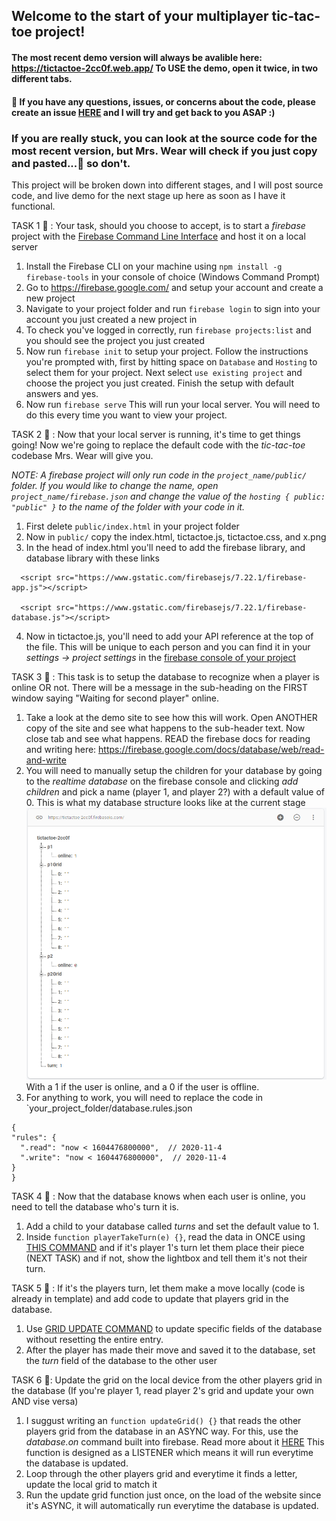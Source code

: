 ## Welcome to the start of your multiplayer tic-tac-toe project! 


#### The most recent demo version will always be avalible here: <https://tictactoe-2cc0f.web.app/> To USE the demo, open it twice, in two different tabs. 

#### 🛑 If you have any questions, issues, or concerns about the code, please create an issue [HERE](https://github.com/MatthewHightech/firebase-tic-tac-toe/issues/new) and I will try and get back to you ASAP :) 
### If you are really stuck, you can look at the source code for the most recent version, but Mrs. Wear will check if you just copy and pasted...👀 so don't. 

This project will be broken down into different stages, and I will post source code, and live demo for the next stage up here as soon as I have it functional. 

TASK 1 🐳 : Your task, should you choose to accept, is to start a *firebase* project with the [Firebase Command Line Interface](https://firebase.google.com/docs/cli)
and host it on a local server
  1. Install the Firebase CLI on your machine using `npm install -g firebase-tools` in your console of choice (Windows Command Prompt)
  2. Go to <https://firebase.google.com/> and setup your account and create a new project
  3. Navigate to your project folder and run `firebase login` to sign into your account you just created a new project in
  4. To check you've logged in correctly, run `firebase projects:list` and you should see the project you just created
  5. Now run `firebase init` to setup your project. Follow the instructions you're prompted with, first by hitting space on `Database` and `Hosting` 
  to select them for your project. Next select `use existing project` and choose the project you just created. Finish the setup with default answers and yes. 
  6. Now run `firebase serve` This will run your local server. You will need to do this every time you want to view your project. 
  
TASK 2 🐤 : Now that your local server is running, it's time to get things going! Now we're going to replace the default code with the *tic-tac-toe* codebase Mrs. Wear will give you. 

*NOTE: A firebase project will only run code in the `project_name/public/` folder. If you would like to change the name, open `project_name/firebase.json` and change the value of the `hosting { public: "public" }` to the name of the folder with your code in it.*
  1. First delete `public/index.html` in your project folder
  2. Now in `public/` copy the index.html, tictactoe.js, tictactoe.css, and x.png
  3. In the head of index.html you'll need to add the firebase library, and database library with these links 
  ```
    <script src="https://www.gstatic.com/firebasejs/7.22.1/firebase-app.js"></script>

    <script src="https://www.gstatic.com/firebasejs/7.22.1/firebase-database.js"></script>
  ```
    
  4. Now in tictactoe.js, you'll need to add your API reference at the top of the file. This will be unique to each person and you can find it in your *settings -> project settings*
  in the [firebase console of your project](https://console.firebase.google.com/)
  
TASK 3 🐢 : This task is to setup the database to recognize when a player is online OR not. There will be a message in the sub-heading on the FIRST window saying "Waiting for second player" 
online. 
  1. Take a look at the demo site to see how this will work. Open ANOTHER copy of the site and see what happens to the sub-header text. Now close tab and see what happens. READ the firebase docs for reading and writing here: <https://firebase.google.com/docs/database/web/read-and-write> 
  2. You will need to manually setup the children for your database by going to the *realtime database* on the firebase console and clicking *add children* and pick a name
  (player 1, and player 2?) with a default value of 0. This is what my database structure looks like at the current stage ![image](https://github.com/MatthewHightech/firebase-tic-tac-toe/blob/master/public/dbStructure.PNG) With a 1 if the user is online, and a 0 if the user is offline. 
  3. For anything to work, you will need to replace the code in `your_project_folder/database.rules.json
  ``` 
  {
  "rules": {
    ".read": "now < 1604476800000",  // 2020-11-4
    ".write": "now < 1604476800000",  // 2020-11-4
  }
}
```

TASK 4 🦊 : Now that the database knows when each user is online, you need to tell the database who's turn it is. 
1. Add a child to your database called *turns* and set the default value to 1. 
2. Inside `function playerTakeTurn(e) {}`, read the data in ONCE using [THIS COMMAND](https://firebase.google.com/docs/database/web/read-and-write#read_data_once) and if it's player 1's turn let them place their piece (NEXT TASK) and if not, show the lightbox and tell them it's not their turn. 

TASK 5 🐙 : If it's the players turn, let them make a move locally (code is already in template) and add code to update that players grid in the database. 
1. Use [GRID UPDATE COMMAND](https://firebase.google.com/docs/database/web/read-and-write#update_specific_fields) to update specific fields of the database without resetting the entire entry. 
2. After the player has made their move and saved it to the database, set the *turn* field of the database to the other user

TASK 6 🦜: Update the grid on the local device from the other players grid in the database (If you're player 1, read player 2's grid and update your own AND vise versa)
1. I suggust writing an `function updateGrid() {}` that reads the other players grid from the database in an ASYNC way. For this, use the *database.on* command built into firebase. Read more about it [HERE](https://firebase.google.com/docs/database/web/read-and-write#listen_for_value_events) This function is designed as a LISTENER which means it will run everytime the database is updated. 
2. Loop through the other players grid and everytime it finds a letter, update the local grid to match it
3. Run the update grid function just once, on the load of the website since it's ASYNC, it will automatically run everytime the database is updated. 
